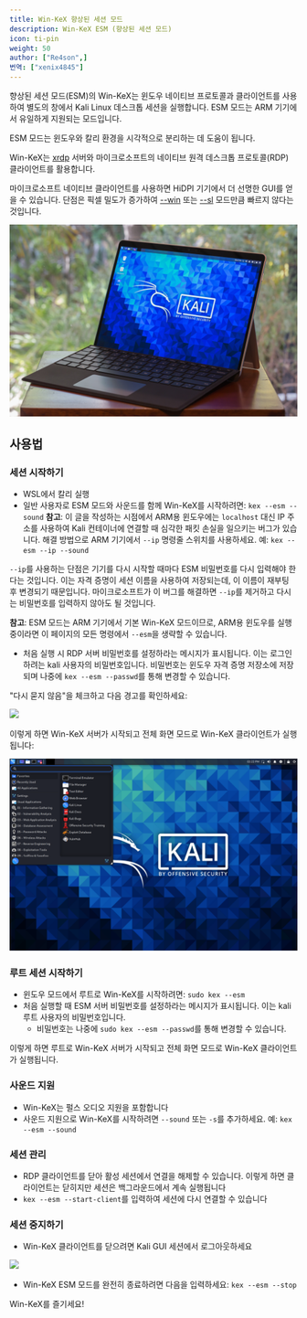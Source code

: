 ```yaml
---
title: Win-KeX 향상된 세션 모드
description: Win-KeX ESM (향상된 세션 모드)
icon: ti-pin
weight: 50
author: ["Re4son",]
번역: ["xenix4845"]
---
```


향상된 세션 모드(ESM)의 Win-KeX는 윈도우 네이티브 프로토콜과 클라이언트를 사용하여 별도의 창에서 Kali Linux 데스크톱 세션을 실행합니다. ESM 모드는 ARM 기기에서 유일하게 지원되는 모드입니다.

ESM 모드는 윈도우와 칼리 환경을 시각적으로 분리하는 데 도움이 됩니다.

Win-KeX는 [xrdp](http://xrdp.org/) 서버와 마이크로소프트의 네이티브 원격 데스크톱 프로토콜(RDP) 클라이언트를 활용합니다.

마이크로소프트 네이티브 클라이언트를 사용하면 HiDPI 기기에서 더 선명한 GUI를 얻을 수 있습니다. 단점은 픽셀 밀도가 증가하여 [--win](/docs/wsl/win-kex-win/) 또는 [--sl](/docs/wsl/win-kex-sl/) 모드만큼 빠르지 않다는 것입니다.

![](win-kex-esm-arm.png)

## 사용법

### 세션 시작하기

- WSL에서 칼리 실행
- 일반 사용자로 ESM 모드와 사운드를 함께 Win-KeX를 시작하려면: `kex --esm --sound`
**참고**: 이 글을 작성하는 시점에서 ARM용 윈도우에는 `localhost` 대신 IP 주소를 사용하여 Kali 컨테이너에 연결할 때 심각한 패킷 손실을 일으키는 버그가 있습니다. 해결 방법으로 ARM 기기에서 `--ip` 명령줄 스위치를 사용하세요. 예: `kex --esm --ip --sound`

`--ip`를 사용하는 단점은 기기를 다시 시작할 때마다 ESM 비밀번호를 다시 입력해야 한다는 것입니다. 이는 자격 증명이 세션 이름을 사용하여 저장되는데, 이 이름이 재부팅 후 변경되기 때문입니다. 마이크로소프트가 이 버그를 해결하면 `--ip`를 제거하고 다시는 비밀번호를 입력하지 않아도 될 것입니다.

**참고**: ESM 모드는 ARM 기기에서 기본 Win-KeX 모드이므로, ARM용 윈도우를 실행 중이라면 이 페이지의 모든 명령에서 `--esm`을 생략할 수 있습니다.

- 처음 실행 시 RDP 서버 비밀번호를 설정하라는 메시지가 표시됩니다. 이는 로그인하려는 kali 사용자의 비밀번호입니다. 비밀번호는 윈도우 자격 증명 저장소에 저장되며 나중에 `kex --esm --passwd`를 통해 변경할 수 있습니다.

"다시 묻지 않음"을 체크하고 다음 경고를 확인하세요:

![](RDP-Message-1.png)

이렇게 하면 Win-KeX 서버가 시작되고 전체 화면 모드로 Win-KeX 클라이언트가 실행됩니다:

![](../win-kex/win-kex-esm.png)

### 루트 세션 시작하기

- 윈도우 모드에서 루트로 Win-KeX를 시작하려면: `sudo kex --esm`
- 처음 실행할 때 ESM 서버 비밀번호를 설정하라는 메시지가 표시됩니다. 이는 kali 루트 사용자의 비밀번호입니다.
  - 비밀번호는 나중에 `sudo kex --esm --passwd`를 통해 변경할 수 있습니다.

이렇게 하면 루트로 Win-KeX 서버가 시작되고 전체 화면 모드로 Win-KeX 클라이언트가 실행됩니다.

### 사운드 지원

- Win-KeX는 펄스 오디오 지원을 포함합니다
- 사운드 지원으로 Win-KeX를 시작하려면 `--sound` 또는 `-s`를 추가하세요. 예: `kex --esm --sound`

### 세션 관리

- RDP 클라이언트를 닫아 활성 세션에서 연결을 해제할 수 있습니다. 이렇게 하면 클라이언트는 닫히지만 세션은 백그라운드에서 계속 실행됩니다
- `kex --esm --start-client`를 입력하여 세션에 다시 연결할 수 있습니다

### 세션 중지하기

- Win-KeX 클라이언트를 닫으려면 Kali GUI 세션에서 로그아웃하세요

![](win-kex-2.png)

- Win-KeX ESM 모드를 완전히 종료하려면 다음을 입력하세요: `kex --esm --stop`

Win-KeX를 즐기세요!
